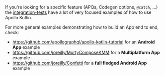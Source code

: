 If you're looking for a specific feature (APQs, Codegen options, `@catch`, ...) the [integration-tests](../tests) have a lot of very focused examples of how to use Apollo Kotlin.

For more general examples demonstrating how to build an App end to end, check:

* https://github.com/apollographql/apollo-kotlin-tutorial for an **Android App** example 
* https://github.com/joreilly/MortyComposeKMM for a **Multiplatform App** example
* https://github.com/joreilly/Confetti for a **full fledged Android App** example
